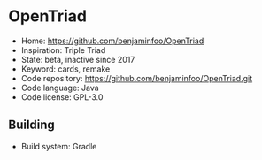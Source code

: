 # OpenTriad

- Home: https://github.com/benjaminfoo/OpenTriad
- Inspiration: Triple Triad
- State: beta, inactive since 2017
- Keyword: cards, remake
- Code repository: https://github.com/benjaminfoo/OpenTriad.git
- Code language: Java
- Code license: GPL-3.0

## Building

- Build system: Gradle
